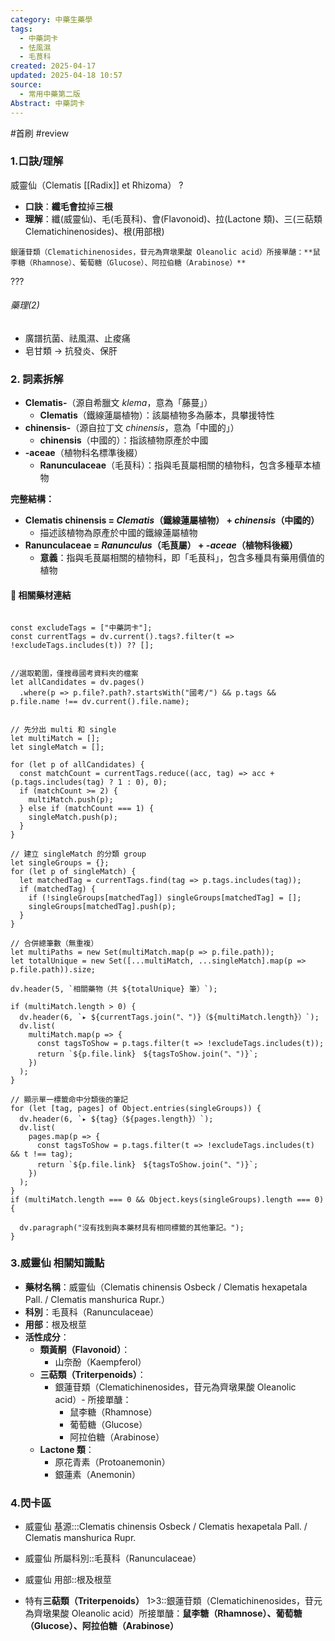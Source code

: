 ```yaml
---
category: 中藥生藥學
tags:
  - 中藥詞卡
  - 怯風濕
  - 毛茛科
created: 2025-04-17
updated: 2025-04-18 10:57
source:
  - 常用中藥第二版
Abstract: 中藥詞卡
---
```


#首刷 #review

### 1.口訣/理解
威靈仙（Clematis [[Radix]] et Rhizoma）
?
- **口訣**：**纖毛會拉**掉**三根**
- **理解**：纖(威靈仙)、毛(毛茛科)、會(Flavonoid)、拉(Lactone 類)、三(三萜類 Clematichinenosides)、根(用部根)
> 
	銀蓮苷類（Clematichinenosides，苷元為齊墩果酸 Oleanolic acid）所接單醣：**鼠李糖（Rhamnose）、葡萄糖（Glucose）、阿拉伯糖（Arabinose）**

???




###### 藥理(2)
- 廣譜抗菌、祛風濕、止痠痛
- 皂甘類 → 抗發炎、保肝





### 2. 詞素拆解

- **Clematis-**（源自希臘文 *klema*，意為「藤蔓」）
  - **Clematis**（鐵線蓮屬植物）：該屬植物多為藤本，具攀援特性
- **chinensis-**（源自拉丁文 *chinensis*，意為「中國的」）
  - **chinensis**（中國的）：指該植物原產於中國
- **-aceae**（植物科名標準後綴）
  - **Ranunculaceae**（毛茛科）：指與毛茛屬相關的植物科，包含多種草本植物

**完整結構：**

- **Clematis chinensis = *Clematis*（鐵線蓮屬植物） + *chinensis*（中國的）**
  - 描述該植物為原產於中國的鐵線蓮屬植物
- **Ranunculaceae = *Ranunculus*（毛茛屬） + *-aceae*（植物科後綴）**
  - **意義**：指與毛茛屬相關的植物科，即「毛茛科」，包含多種具有藥用價值的植物



#### 📌 相關藥材連結

```dataviewjs

const excludeTags = ["中藥詞卡"];
const currentTags = dv.current().tags?.filter(t => !excludeTags.includes(t)) ?? [];


//選取範圍，僅搜尋國考資料夾的檔案
let allCandidates = dv.pages()
  .where(p => p.file?.path?.startsWith("國考/") && p.tags && p.file.name !== dv.current().file.name);


// 先分出 multi 和 single
let multiMatch = [];
let singleMatch = [];

for (let p of allCandidates) {
  const matchCount = currentTags.reduce((acc, tag) => acc + (p.tags.includes(tag) ? 1 : 0), 0);
  if (matchCount >= 2) {
    multiMatch.push(p);
  } else if (matchCount === 1) {
    singleMatch.push(p);
  }
}

// 建立 singleMatch 的分類 group
let singleGroups = {};
for (let p of singleMatch) {
  let matchedTag = currentTags.find(tag => p.tags.includes(tag));
  if (matchedTag) {
    if (!singleGroups[matchedTag]) singleGroups[matchedTag] = [];
    singleGroups[matchedTag].push(p);
  }
}

// 合併總筆數（無重複）
let multiPaths = new Set(multiMatch.map(p => p.file.path));
let totalUnique = new Set([...multiMatch, ...singleMatch].map(p => p.file.path)).size;

dv.header(5, `相關藥物（共 ${totalUnique} 筆）`);

if (multiMatch.length > 0) {
  dv.header(6, `▸ ${currentTags.join("、")}（${multiMatch.length}）`);
  dv.list(
    multiMatch.map(p => {
      const tagsToShow = p.tags.filter(t => !excludeTags.includes(t));
      return `${p.file.link}　${tagsToShow.join("、")}`;
    })
  );
}

// 顯示單一標籤命中分類後的筆記
for (let [tag, pages] of Object.entries(singleGroups)) {
  dv.header(6, `▸ ${tag}（${pages.length}）`);
  dv.list(
    pages.map(p => {
      const tagsToShow = p.tags.filter(t => !excludeTags.includes(t) && t !== tag);
      return `${p.file.link}　${tagsToShow.join("、")}`;
    })
  );
}
if (multiMatch.length === 0 && Object.keys(singleGroups).length === 0) {

  dv.paragraph("沒有找到與本藥材具有相同標籤的其他筆記。");
}
````

### 3.威靈仙 相關知識點
- **藥材名稱**：威靈仙（Clematis chinensis Osbeck / Clematis hexapetala Pall. / Clematis manshurica Rupr.）
- **科別**：毛茛科（Ranunculaceae）
- **用部**：根及根莖
- **活性成分**：
  - **類黃酮（Flavonoid）**：
    - 山奈酚（Kaempferol）
  - **三萜類（Triterpenoids）**：
    - 銀蓮苷類（Clematichinenosides，苷元為齊墩果酸 Oleanolic acid）- 所接單醣：
      - 鼠李糖（Rhamnose）
      - 葡萄糖（Glucose）
      - 阿拉伯糖（Arabinose）
  - **Lactone 類**：
    - 原花青素（Protoanemonin）
    - 銀蓮素（Anemonin）  



### 4.閃卡區

- 威靈仙 基源:::Clematis chinensis Osbeck / Clematis hexapetala Pall. / Clematis manshurica Rupr.
- 威靈仙 所屬科別::毛茛科（Ranunculaceae）
- 威靈仙 用部::根及根莖


- 特有**三萜類（Triterpenoids）** 1>3::銀蓮苷類（Clematichinenosides，苷元為齊墩果酸 Oleanolic acid）所接單醣：**鼠李糖（Rhamnose）、葡萄糖（Glucose）、阿拉伯糖（Arabinose）**
